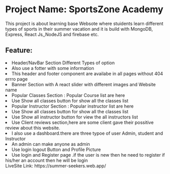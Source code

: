 <h1>Project Name: SportsZone Academy</h1>
<p>This project is about learning base Websote where stuidents learn different types of sports in their summer vacation and it is build with MongoDB, Express, React Js,,NodeJS and firebase etc.</p>
<h2>Feature:</h2>
<li>Header/NavBar Section Different Types of option </li>
<li>Also use a fotter with some information</li>
<li>This header and footer component are availabe in all pages without 404 errro page</li>
<li>Banner Section with A react slider with different images and Website name </li>
<li>Popular Classes Section : Popular Course list are  here </li>
<li>Use Show all classes button for show all the classes list</li>
<li>Popular Instructor Section : Popular instructor list  are here </li>
<li>Use Show all classes button for show all the classes list</li>
<li>Use Show all instructor button for view the all instructors list</li>
<li> Use Client reviews section,here are some client gave their possitive review about this website.</li>
<li>I also use a dashboard.there are three typoe of user Admin, student and Instructor</li>
<li>An admin can make anyone as admin</li>
<li>Use login logout Button and Profile Picture</li>
<li>Use login and Register page .if the user is new then he need to register if his/her an account then he will be login </li>
LiveSite Link:  https://summer-seekers.web.app/

